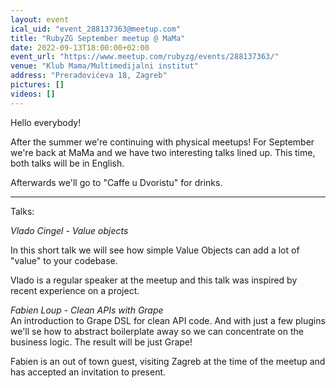 ```yaml
---
layout: event
ical_uid: "event_288137363@meetup.com"
title: "RubyZG September meetup @ MaMa"
date: 2022-09-13T18:00:00+02:00
event_url: "https://www.meetup.com/rubyzg/events/288137363/"
venue: "Klub Mama/Multimedijalni institut"
address: "Preradovićeva 18, Zagreb"
pictures: []
videos: []
---
```


Hello everybody!
  
After the summer we're continuing with physical meetups! For September we're back at MaMa and we have two interesting talks lined up. This time, both talks will be in English.
  
Afterwards we'll go to "Caffe u Dvoristu" for drinks.
  
***
  
Talks:
  
*Vlado Cingel - Value objects*
  
In this short talk we will see how simple Value Objects can add a lot of "value" to your codebase.
  
Vlado is a regular speaker at the meetup and this talk was inspired by recent experience on a project.
  
*Fabien Loup - Clean APIs with Grape*  
An introduction to Grape DSL for clean API code. And with just a few plugins we'll se how to abstract boilerplate away so we can concentrate on the business logic. The result will be just Grape!
  
Fabien is an out of town guest, visiting Zagreb at the time of the meetup and has accepted an invitation to present.